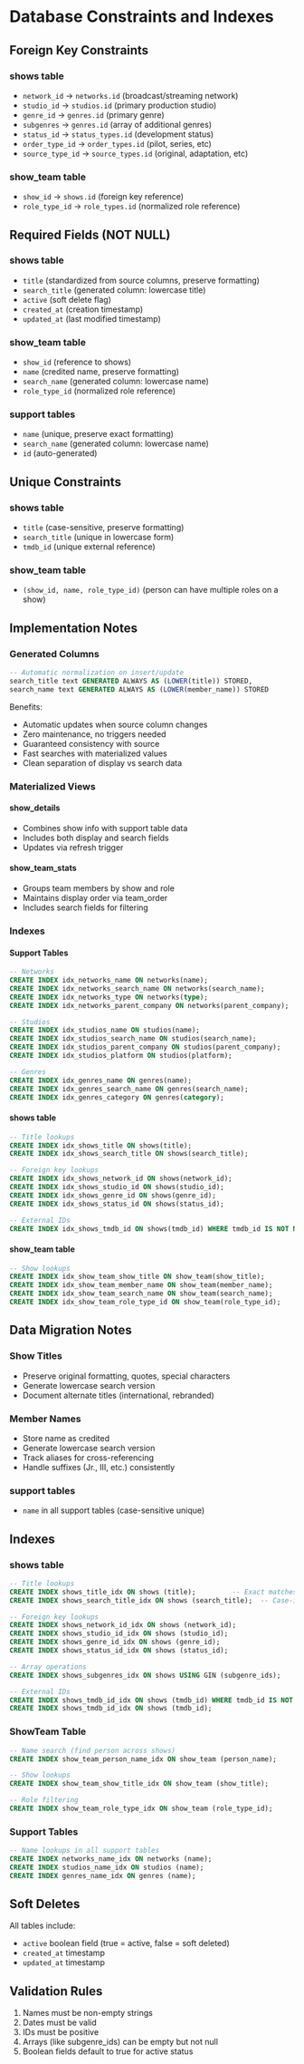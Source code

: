 # Database Constraints and Indexes

## Foreign Key Constraints

### shows table
- `network_id` → `networks.id` (broadcast/streaming network)
- `studio_id` → `studios.id` (primary production studio)
- `genre_id` → `genres.id` (primary genre)
- `subgenres` → `genres.id` (array of additional genres)
- `status_id` → `status_types.id` (development status)
- `order_type_id` → `order_types.id` (pilot, series, etc)
- `source_type_id` → `source_types.id` (original, adaptation, etc)

### show_team table
- `show_id` → `shows.id` (foreign key reference)
- `role_type_id` → `role_types.id` (normalized role reference)

## Required Fields (NOT NULL)

### shows table
- `title` (standardized from source columns, preserve formatting)
- `search_title` (generated column: lowercase title)
- `active` (soft delete flag)
- `created_at` (creation timestamp)
- `updated_at` (last modified timestamp)

### show_team table
- `show_id` (reference to shows)
- `name` (credited name, preserve formatting)
- `search_name` (generated column: lowercase name)
- `role_type_id` (normalized role reference)

### support tables
- `name` (unique, preserve exact formatting)
- `search_name` (generated column: lowercase name)
- `id` (auto-generated)

## Unique Constraints

### shows table
- `title` (case-sensitive, preserve formatting)
- `search_title` (unique in lowercase form)
- `tmdb_id` (unique external reference)

### show_team table
- `(show_id, name, role_type_id)` (person can have multiple roles on a show)

## Implementation Notes

### Generated Columns
```sql
-- Automatic normalization on insert/update
search_title text GENERATED ALWAYS AS (LOWER(title)) STORED,
search_name text GENERATED ALWAYS AS (LOWER(member_name)) STORED
```

Benefits:
- Automatic updates when source column changes
- Zero maintenance, no triggers needed
- Guaranteed consistency with source
- Fast searches with materialized values
- Clean separation of display vs search data

### Materialized Views

#### show_details
- Combines show info with support table data
- Includes both display and search fields
- Updates via refresh trigger

#### show_team_stats
- Groups team members by show and role
- Maintains display order via team_order
- Includes search fields for filtering

### Indexes

#### Support Tables
```sql
-- Networks
CREATE INDEX idx_networks_name ON networks(name);
CREATE INDEX idx_networks_search_name ON networks(search_name);
CREATE INDEX idx_networks_type ON networks(type);
CREATE INDEX idx_networks_parent_company ON networks(parent_company);

-- Studios
CREATE INDEX idx_studios_name ON studios(name);
CREATE INDEX idx_studios_search_name ON studios(search_name);
CREATE INDEX idx_studios_parent_company ON studios(parent_company);
CREATE INDEX idx_studios_platform ON studios(platform);

-- Genres
CREATE INDEX idx_genres_name ON genres(name);
CREATE INDEX idx_genres_search_name ON genres(search_name);
CREATE INDEX idx_genres_category ON genres(category);
```

#### shows table
```sql
-- Title lookups
CREATE INDEX idx_shows_title ON shows(title);
CREATE INDEX idx_shows_search_title ON shows(search_title);

-- Foreign key lookups
CREATE INDEX idx_shows_network_id ON shows(network_id);
CREATE INDEX idx_shows_studio_id ON shows(studio_id);
CREATE INDEX idx_shows_genre_id ON shows(genre_id);
CREATE INDEX idx_shows_status_id ON shows(status_id);

-- External IDs
CREATE INDEX idx_shows_tmdb_id ON shows(tmdb_id) WHERE tmdb_id IS NOT NULL;
```

#### show_team table
```sql
-- Show lookups
CREATE INDEX idx_show_team_show_title ON show_team(show_title);
CREATE INDEX idx_show_team_member_name ON show_team(member_name);
CREATE INDEX idx_show_team_search_name ON show_team(search_name);
CREATE INDEX idx_show_team_role_type_id ON show_team(role_type_id);
```

## Data Migration Notes

### Show Titles
- Preserve original formatting, quotes, special characters
- Generate lowercase search version
- Document alternate titles (international, rebranded)

### Member Names
- Store name as credited
- Generate lowercase search version
- Track aliases for cross-referencing
- Handle suffixes (Jr., III, etc.) consistently

### support tables
- `name` in all support tables (case-sensitive unique)

## Indexes

### shows table
```sql
-- Title lookups
CREATE INDEX shows_title_idx ON shows (title);         -- Exact matches
CREATE INDEX shows_search_title_idx ON shows (search_title);  -- Case-insensitive search

-- Foreign key lookups
CREATE INDEX shows_network_id_idx ON shows (network_id);
CREATE INDEX shows_studio_id_idx ON shows (studio_id);
CREATE INDEX shows_genre_id_idx ON shows (genre_id);
CREATE INDEX shows_status_id_idx ON shows (status_id);

-- Array operations
CREATE INDEX shows_subgenres_idx ON shows USING GIN (subgenre_ids);

-- External IDs
CREATE INDEX shows_tmdb_id_idx ON shows (tmdb_id) WHERE tmdb_id IS NOT NULL;
CREATE INDEX shows_tmdb_id_idx ON shows (tmdb_id);
```

### ShowTeam Table
```sql
-- Name search (find person across shows)
CREATE INDEX show_team_person_name_idx ON show_team (person_name);

-- Show lookups
CREATE INDEX show_team_show_title_idx ON show_team (show_title);

-- Role filtering
CREATE INDEX show_team_role_type_idx ON show_team (role_type_id);
```

### Support Tables
```sql
-- Name lookups in all support tables
CREATE INDEX networks_name_idx ON networks (name);
CREATE INDEX studios_name_idx ON studios (name);
CREATE INDEX genres_name_idx ON genres (name);
```

## Soft Deletes
All tables include:
- `active` boolean field (true = active, false = soft deleted)
- `created_at` timestamp
- `updated_at` timestamp

## Validation Rules
1. Names must be non-empty strings
2. Dates must be valid
3. IDs must be positive
4. Arrays (like subgenre_ids) can be empty but not null
5. Boolean fields default to true for active status
